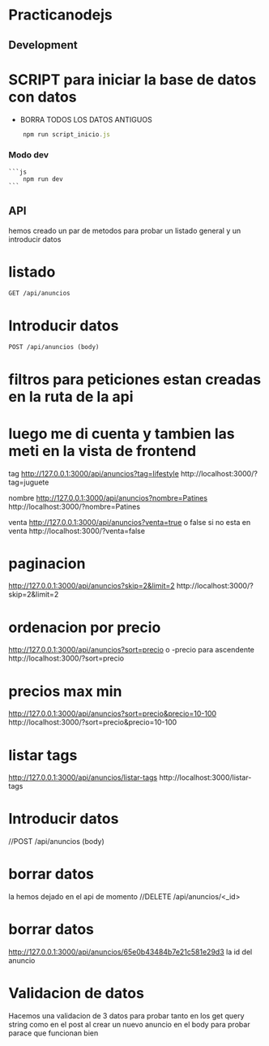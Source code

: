 # Practicanodejs

## Development


# SCRIPT para iniciar la base de datos con datos
* BORRA TODOS LOS DATOS ANTIGUOS

```js
    npm run script_inicio.js
```
### Modo dev
        
    ```js
        npm run dev
    ```

## API

hemos creado un par de metodos para probar un listado general y un introducir datos

# listado
    GET /api/anuncios
# Introducir datos
    POST /api/anuncios (body)

# filtros para peticiones estan creadas en la ruta de la api
# luego me di cuenta y tambien las meti en la vista de frontend
tag
http://127.0.0.1:3000/api/anuncios?tag=lifestyle
http://localhost:3000/?tag=juguete

nombre
http://127.0.0.1:3000/api/anuncios?nombre=Patines
http://localhost:3000/?nombre=Patines        

venta
http://127.0.0.1:3000/api/anuncios?venta=true o false si no esta en venta
http://localhost:3000/?venta=false
       
# paginacion
http://127.0.0.1:3000/api/anuncios?skip=2&limit=2
http://localhost:3000/?skip=2&limit=2
        
# ordenacion por precio
http://127.0.0.1:3000/api/anuncios?sort=precio   o -precio para ascendente
http://localhost:3000/?sort=precio

# precios max min
http://127.0.0.1:3000/api/anuncios?sort=precio&precio=10-100
http://localhost:3000/?sort=precio&precio=10-100

# listar tags
http://127.0.0.1:3000/api/anuncios/listar-tags
http://localhost:3000/listar-tags


# Introducir datos
//POST /api/anuncios (body)

# borrar datos
la hemos dejado en el api de momento
//DELETE  /api/anuncios/<_id>

# borrar datos
http://127.0.0.1:3000/api/anuncios/65e0b43484b7e21c581e29d3   la id del anuncio

# Validacion de datos

Hacemos una validacion de 3 datos para probar tanto en los get query string como en
el post al crear un nuevo anuncio en el body para probar parace que funcionan bien



